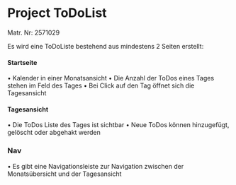 # Project ToDoList

Matr. Nr: 2571029

Es wird eine ToDoListe bestehend aus mindestens 2 Seiten erstellt:
#### Startseite
• Kalender in einer Monatsansicht
• Die Anzahl der ToDos eines Tages stehen im Feld des Tages
• Bei Click auf den Tag öffnet sich die Tagesansicht
#### Tagesansicht
• Die ToDos Liste des Tages ist sichtbar
• Neue ToDos können hinzugefügt, gelöscht oder abgehakt werden
### Nav
• Es gibt eine Navigationsleiste zur Navigation zwischen der Monatsübersicht und der Tagesansicht
